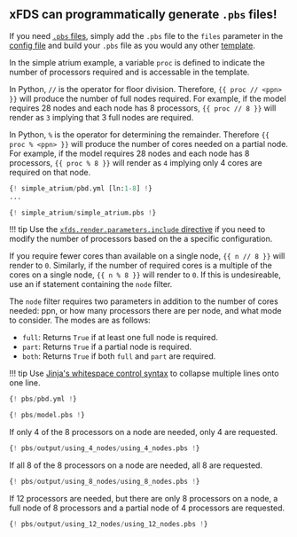 ## xFDS can programmatically generate `.pbs` files!

If you need [`.pbs` files](https://en.wikipedia.org/wiki/Portable_Batch_System), simply add the `.pbs` file to the `files` parameter in the [config file](/files/config/#render) and build your `.pbs` file as you would any other [template](/files/input).

In the simple atrium example, a variable `proc` is defined to indicate the number of processors required and is accessable in the template.

In Python, `//` is the operator for floor division. Therefore, `{{ proc // <ppn> }}` will produce the number of full nodes required. For example, if the model requires 28 nodes and each node has 8 processors, `{{ proc // 8 }}` will render as `3` implying that 3 full nodes are required.

In Python, `%` is the operator for determining the remainder. Therefore `{{ proc % <ppn> }}` will produce the number of cores needed on a partial node. For example, if the model requires 28 nodes and each node has 8 processors, `{{ proc % 8 }}` will render as `4` implying only 4 cores are required on that node.

```python title="examples/simple_atrium/pbd.yml" linenums="1"
{! simple_atrium/pbd.yml [ln:1-8] !}
...
```

```python title="examples/simple_atrium/simple_atrium.pbs" linenums="1"
{! simple_atrium/simple_atrium.pbs !}
```

!!! tip
    Use the [`xfds.render.parameters.include` directive](/files/config/#include-directive) if you need to modify the number of processors based on the a specific configuration.

If you require fewer cores than available on a single node, `{{ n // 8 }}` will render to `0`. Similarly, if the number of required cores is a multiple of the cores on a single node, `{{ n % 8 }}` will render to `0`. If this is undesireable, use an if statement containing the `node` filter.

The `node` filter requires two parameters in addition to the number of cores needed: ppn, or how many processors there are per node, and what mode to consider. The modes are as follows:

- `full`: Returns `True` if at least one full node is required.
- `part`: Returns `True` if a partial node is required.
- `both`: Returns `True` if both `full` and `part` are required.

!!! tip
    Use [Jinja's whitespace control syntax](https://jinja.palletsprojects.com/en/3.1.x/templates/#whitespace-control) to collapse multiple lines onto one line.

```python title="examples/pbs/pbd.yml" linenums="1"
{! pbs/pbd.yml !}
```

```python title="examples/pbs/model.pbs" linenums="1"
{! pbs/model.pbs !}
```

If only 4 of the 8 processors on a node are needed, only 4 are requested.
```python title="examples/pbs/output/using_4_nodes/using_4_nodes.pbs" linenums="1"
{! pbs/output/using_4_nodes/using_4_nodes.pbs !}
```
If all 8 of the 8 processors on a node are needed, all 8 are requested.
```python title="examples/pbs/output/using_8_nodes/using_8_nodes.pbs" linenums="1"
{! pbs/output/using_8_nodes/using_8_nodes.pbs !}
```
If 12 processors are needed, but there are only 8 processors on a node, a full node of 8 processors and a partial node of 4 processors are requested.

```python title="examples/pbs/output/using_12_nodes/using_12_nodes.pbs" linenums="1"
{! pbs/output/using_12_nodes/using_12_nodes.pbs !}
```
